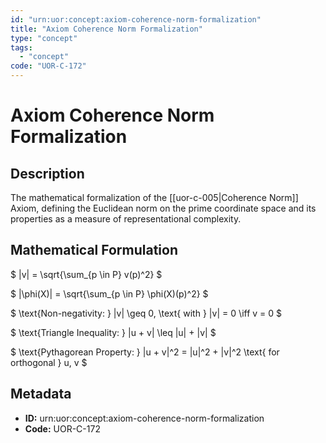 ```yaml
---
id: "urn:uor:concept:axiom-coherence-norm-formalization"
title: "Axiom Coherence Norm Formalization"
type: "concept"
tags:
  - "concept"
code: "UOR-C-172"
---
```


# Axiom Coherence Norm Formalization

## Description

The mathematical formalization of the [[uor-c-005|Coherence Norm]] Axiom, defining the Euclidean norm on the prime coordinate space and its properties as a measure of representational complexity.

## Mathematical Formulation

$
\|v\| = \sqrt{\sum_{p \in P} v(p)^2}
$

$
\|\phi(X)\| = \sqrt{\sum_{p \in P} \phi(X)(p)^2}
$

$
\text{Non-negativity: } \|v\| \geq 0, \text{ with } \|v\| = 0 \iff v = 0
$

$
\text{Triangle Inequality: } \|u + v\| \leq \|u\| + \|v\|
$

$
\text{Pythagorean Property: } \|u + v\|^2 = \|u\|^2 + \|v\|^2 \text{ for orthogonal } u, v
$

## Metadata

- **ID:** urn:uor:concept:axiom-coherence-norm-formalization
- **Code:** UOR-C-172

